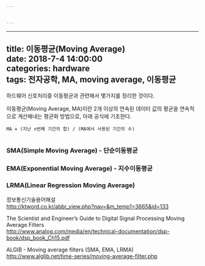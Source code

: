 ```yaml
---


---
```


<hr>
<h2 id="title-이동평균moving-averagedate-2018-7-4-140000categories-hardwaretags-전자공학-ma-moving-average-이동평균">title: 이동평균(Moving Average)<br>
date: 2018-7-4 14:00:00<br>
categories: hardware<br>
tags: 전자공학, MA, moving average, 이동평균</h2>
<p>하드웨어 신호처리중 이동평균과 관련해서 몇가지를 정리한 것이다.</p>
<p>이동평균(Moving Average, MA)이란 2개 이상의 연속된 데이터 값의 평균을 연속적으로 계산해내는 평균화 방법으로, 아래 공식에 기초한다.</p>
<pre><code>MA = (지난 n번째 기간의 합) / (MA에서 사용된 기간의 수)
</code></pre>
<p><img src="http://ktword.co.kr/img_data/3665_1.JPG" alt=""></p>
<h3 id="smasimple-moving-average---단순이동평균">SMA(Simple Moving Average) - 단순이동평균</h3>
<h3 id="emaexponential-moving-average---지수이동평균">EMA(Exponential Moving Average) - 지수이동평균</h3>
<h3 id="lrmalinear-regression-moving-average">LRMA(Linear Regression Moving Average)</h3>
<p>정보통신기술용어해설<br>
<a href="http://ktword.co.kr/abbr_view.php?nav=&amp;m_temp1=3665&amp;id=133">http://ktword.co.kr/abbr_view.php?nav=&amp;m_temp1=3665&amp;id=133</a></p>
<p>The Scientist and Engineer’s Guide to Digital Signal Processing Moving Average Filters<br>
<a href="http://www.analog.com/media/en/technical-documentation/dsp-book/dsp_book_Ch15.pdf">http://www.analog.com/media/en/technical-documentation/dsp-book/dsp_book_Ch15.pdf</a></p>
<p>ALGIB - Moving average filters (SMA, EMA, LRMA)<br>
<a href="http://www.alglib.net/time-series/moving-average-filter.php">http://www.alglib.net/time-series/moving-average-filter.php</a></p>

